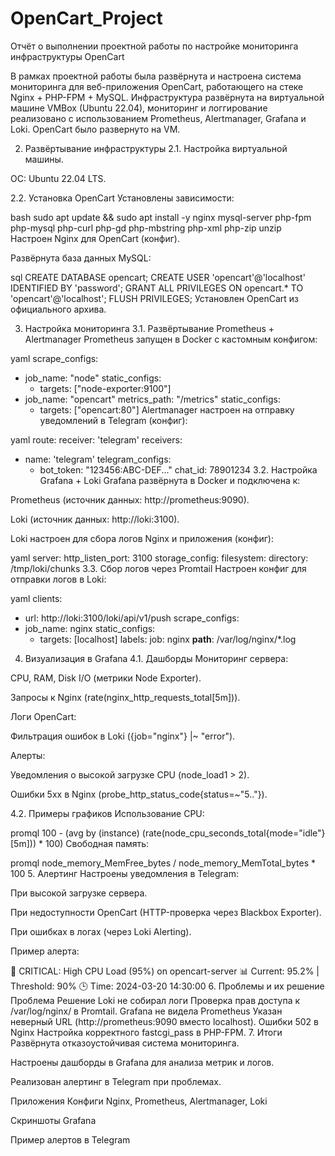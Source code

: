 # OpenCart_Project
Отчёт о выполнении проектной работы по настройке мониторинга инфраструктуры OpenCart

В рамках проектной работы была развёрнута и настроена система мониторинга для веб-приложения OpenCart, работающего на стеке Nginx + PHP-FPM + MySQL. Инфраструктура развёрнута на виртуальной машине VMBox (Ubuntu 22.04), мониторинг и логгирование реализовано с использованием Prometheus, Alertmanager, Grafana и Loki. OpenCart было развернуто на VM.

2. Развёртывание инфраструктуры
2.1. Настройка виртуальной машины.

ОС: Ubuntu 22.04 LTS.


2.2. Установка OpenCart
Установлены зависимости:

bash
sudo apt update && sudo apt install -y nginx mysql-server php-fpm php-mysql php-curl php-gd php-mbstring php-xml php-zip unzip
Настроен Nginx для OpenCart (конфиг).

Развёрнута база данных MySQL:

sql
CREATE DATABASE opencart;
CREATE USER 'opencart'@'localhost' IDENTIFIED BY 'password';
GRANT ALL PRIVILEGES ON opencart.* TO 'opencart'@'localhost';
FLUSH PRIVILEGES;
Установлен OpenCart из официального архива.

3. Настройка мониторинга
3.1. Развёртывание Prometheus + Alertmanager
Prometheus запущен в Docker с кастомным конфигом:

yaml
scrape_configs:
  - job_name: "node"
    static_configs:
      - targets: ["node-exporter:9100"]
  - job_name: "opencart"
    metrics_path: "/metrics"
    static_configs:
      - targets: ["opencart:80"]
Alertmanager настроен на отправку уведомлений в Telegram (конфиг):

yaml
route:
  receiver: 'telegram'
receivers:
  - name: 'telegram'
    telegram_configs:
      - bot_token: "123456:ABC-DEF..."
        chat_id: 78901234
3.2. Настройка Grafana + Loki
Grafana развёрнута в Docker и подключена к:

Prometheus (источник данных: http://prometheus:9090).

Loki (источник данных: http://loki:3100).

Loki настроен для сбора логов Nginx и приложения (конфиг):

yaml
server:
  http_listen_port: 3100
storage_config:
  filesystem:
    directory: /tmp/loki/chunks
3.3. Сбор логов через Promtail
Настроен конфиг для отправки логов в Loki:

yaml
clients:
  - url: http://loki:3100/loki/api/v1/push
scrape_configs:
  - job_name: nginx
    static_configs:
      - targets: [localhost]
        labels:
          job: nginx
          __path__: /var/log/nginx/*.log
4. Визуализация в Grafana
4.1. Дашборды
Мониторинг сервера:

CPU, RAM, Disk I/O (метрики Node Exporter).

Запросы к Nginx (rate(nginx_http_requests_total[5m])).

Логи OpenCart:

Фильтрация ошибок в Loki ({job="nginx"} |~ "error").

Алерты:

Уведомления о высокой загрузке CPU (node_load1 > 2).

Ошибки 5xx в Nginx (probe_http_status_code{status=~"5.."}).

4.2. Примеры графиков
Использование CPU:

promql
100 - (avg by (instance) (rate(node_cpu_seconds_total{mode="idle"}[5m])) * 100)
Свободная память:

promql
node_memory_MemFree_bytes / node_memory_MemTotal_bytes * 100
5. Алертинг
Настроены уведомления в Telegram:

При высокой загрузке сервера.

При недоступности OpenCart (HTTP-проверка через Blackbox Exporter).

При ошибках в логах (через Loki Alerting).

Пример алерта:

🚨 CRITICAL: High CPU Load (95%) on opencart-server
📊 Current: 95.2% | Threshold: 90%
🕒 Time: 2024-03-20 14:30:00
6. Проблемы и их решение
Проблема	Решение
Loki не собирал логи	Проверка прав доступа к /var/log/nginx/ в Promtail.
Grafana не видела Prometheus	Указан неверный URL (http://prometheus:9090 вместо localhost).
Ошибки 502 в Nginx	Настройка корректного fastcgi_pass в PHP-FPM.
7. Итоги
Развёрнута отказоустойчивая система мониторинга.

Настроены дашборды в Grafana для анализа метрик и логов.

Реализован алертинг в Telegram при проблемах.

Приложения
Конфиги Nginx, Prometheus, Alertmanager, Loki

Скриншоты Grafana

Пример алертов в Telegram
